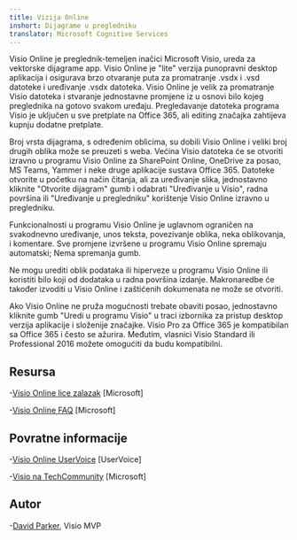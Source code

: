 ```yaml
---
title: Vizija Online
inshort: Dijagrame u pregledniku
translator: Microsoft Cognitive Services
---
```



Visio Online je preglednik-temeljen inačici Microsoft Visio, ureda za vektorske dijagrame app. Visio Online je "lite" verzija punopravni desktop aplikacija i osigurava brzo otvaranje puta za promatranje .vsdx i .vsd datoteke i uređivanje .vsdx datoteka. Visio Online je velik za promatranje Visio datoteka i stvaranje jednostavne promjene iz u osnovi bilo kojeg preglednika na gotovo svakom uređaju. Pregledavanje datoteka programa Visio je uključen u sve pretplate na Office 365, ali editing značajka zahtijeva kupnju dodatne pretplate.

Broj vrsta dijagrama, s određenim oblicima, su dobili Visio Online i veliki broj drugih oblika može se preuzeti s weba. Većina Visio datoteka će se otvoriti izravno u programu Visio Online za SharePoint Online, OneDrive za posao, MS Teams, Yammer i neke druge aplikacije sustava Office 365. Datoteke otvorite u početku na način čitanja, ali za uređivanje slika, jednostavno kliknite "Otvorite dijagram" gumb i odabrati "Uređivanje u Visio", radna površina ili "Uređivanje u pregledniku" korištenje Visio Online izravno u pregledniku.

Funkcionalnosti u programu Visio Online je uglavnom ograničen na svakodnevno uređivanje, unos teksta, povezivanje oblika, neka oblikovanja, i komentare. Sve promjene izvršene u programu Visio Online spremaju automatski; Nema spremanja gumb.

Ne mogu urediti oblik podataka ili hiperveze u programu Visio Online ili koristiti bilo koji od dodataka u radna površina izdanje. Makronaredbe će također izvoditi u Visio Online i zaštićenih dokumenata ne može se otvoriti.

Ako Visio Online ne pruža mogućnosti trebate obaviti posao, jednostavno kliknite gumb "Uredi u programu Visio" u traci izbornika za pristup desktop verzija aplikacije i složenije značajke. Visio Pro za Office 365 je kompatibilan sa Office 365 i često se ažurira. Međutim, vlasnici Visio Standard ili Professional 2016 možete omogućiti da budu kompatibilni.

Resursa
---------

-[Visio Online lice zalazak](https://technet.microsoft.com/library/visio-online-service-descriptoin.aspx)
    \[Microsoft\]

-[Visio Online FAQ](https://support.office.com/en-us/article/Visio-Online-Frequently-Asked-Questions-e6647040-2fca-42ec-9fa5-d16a4e39e0ee?ui=en-US&rs=en-US&ad=US)
    \[Microsoft\]

Povratne informacije
---------

-[Visio Online UserVoice](https://visio.uservoice.com/forums/368199-visio-online)
    \[UserVoice\]

-[Visio na TechCommunity](https://techcommunity.microsoft.com/t5/Visio/ct-p/Visio)
    \[Microsoft\]

Autor
---------

-[David Parker](https://www.linkedin.com/in/bvisual/), Visio MVP


